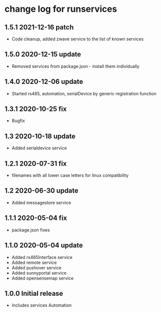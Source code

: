 # change log for runservices

## 1.5.1 2021-12-16 patch

- Code cleanup, added zwave service to the list of known services

## 1.5.0 2020-12-15 update

- Removed services from package.json - install them individually

## 1.4.0 2020-12-06 update

- Started rs485, automation, serialDevice by generic registration function

## 1.3.1 2020-10-25 fix

- Bugfix

## 1.3 2020-10-18 update

- Added serialdevice service

## 1.2.1 2020-07-31 fix

- filenames with all lower case letters for linux compatibility

## 1.2 2020-06-30 update

- Added messagestore service

## 1.1.1 2020-05-04 fix

- package.json fixes

## 1.1.0 2020-05-04 update

- Added rs485Interface service
- Added remote service
- Added pushover service
- Added sunnyportal service
- Added opensensemap service

## 1.0.0 Initial release

- Includes services Automation
